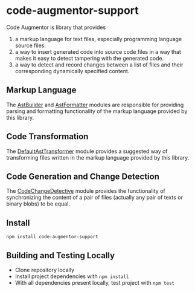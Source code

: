 # code-augmentor-support

Code Augmentor is library that provides

1. a markup language for text files, especially programming language source files.
2. a way to insert generated code into source code files in a way that makes it easy to detect tampering with the generated code.
3. a way to detect and record changes between a list of files and their corresponding dynamically specified content.

## Markup Language

The [AstBuilder](https://github.com/aaronicsubstances/code-augmentor-nodejs/blob/master/src/AstBuilder.ts) and [AstFormatter](https://github.com/aaronicsubstances/code-augmentor-nodejs/blob/master/src/AstFormatter.ts) modules are responsible for providing parsing and formatting functionality of the markup language provided by this library.

## Code Transformation

The [DefaultAstTransformer](https://github.com/aaronicsubstances/code-augmentor-nodejs/blob/master/src/DefaultAstTransformer.ts) module provides a suggested way of transforming files written in the markup language provided by this library.

## Code Generation and Change Detection

The [CodeChangeDetective](https://github.com/aaronicsubstances/code-augmentor-nodejs/blob/master/src/CodeChangeDetective.ts) module provides the functionality of synchronizing the content of a pair of files (actually any pair of texts or binary blobs) to be equal.

## Install

`npm install code-augmentor-support`

## Building and Testing Locally

   * Clone repository locally
   * Install project dependencies with `npm install`
   * With all dependencies present locally, test project with `npm test`
